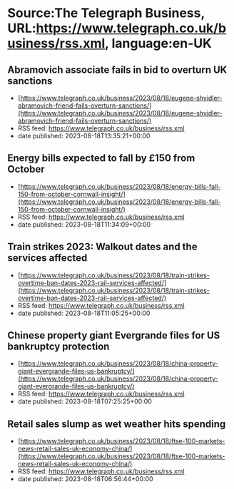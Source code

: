 # Source:The Telegraph Business, URL:https://www.telegraph.co.uk/business/rss.xml, language:en-UK

## Abramovich associate fails in bid to overturn UK sanctions
 - [https://www.telegraph.co.uk/business/2023/08/18/eugene-shvidler-abramovich-friend-fails-overturn-sanctions/](https://www.telegraph.co.uk/business/2023/08/18/eugene-shvidler-abramovich-friend-fails-overturn-sanctions/)
 - RSS feed: https://www.telegraph.co.uk/business/rss.xml
 - date published: 2023-08-18T13:35:21+00:00



## Energy bills expected to fall by £150 from October
 - [https://www.telegraph.co.uk/business/2023/08/18/energy-bills-fall-150-from-october-cornwall-insight/](https://www.telegraph.co.uk/business/2023/08/18/energy-bills-fall-150-from-october-cornwall-insight/)
 - RSS feed: https://www.telegraph.co.uk/business/rss.xml
 - date published: 2023-08-18T11:34:09+00:00



## Train strikes 2023: Walkout dates and the services affected
 - [https://www.telegraph.co.uk/business/2023/08/18/train-strikes-overtime-ban-dates-2023-rail-services-affected/](https://www.telegraph.co.uk/business/2023/08/18/train-strikes-overtime-ban-dates-2023-rail-services-affected/)
 - RSS feed: https://www.telegraph.co.uk/business/rss.xml
 - date published: 2023-08-18T11:05:25+00:00



## Chinese property giant Evergrande files for US bankruptcy protection
 - [https://www.telegraph.co.uk/business/2023/08/18/china-property-giant-evergrande-files-us-bankruptcy/](https://www.telegraph.co.uk/business/2023/08/18/china-property-giant-evergrande-files-us-bankruptcy/)
 - RSS feed: https://www.telegraph.co.uk/business/rss.xml
 - date published: 2023-08-18T07:25:25+00:00



## Retail sales slump as wet weather hits spending
 - [https://www.telegraph.co.uk/business/2023/08/18/ftse-100-markets-news-retail-sales-uk-economy-china/](https://www.telegraph.co.uk/business/2023/08/18/ftse-100-markets-news-retail-sales-uk-economy-china/)
 - RSS feed: https://www.telegraph.co.uk/business/rss.xml
 - date published: 2023-08-18T06:56:44+00:00



